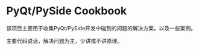 PyQt/PySide Cookbook
====================

该项目主要用于收集PyQt/PySide开发中碰到的问题的解决方案，以及一些案例。

主要代码说话，解决问题为主，少讲或不讲原理。

